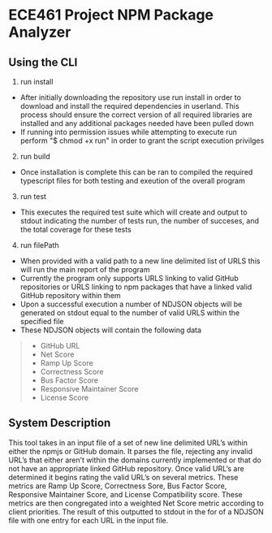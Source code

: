 # ECE461 Project NPM Package Analyzer

## Using the CLI
1. run install
* After initially downloading the repository use run install in order to download and install the required dependencies in userland. This process should ensure the correct version of all required libraries are installed and any additional packages needed have been pulled down
* If running into permission issues while attempting to execute run perform "$ chmod +x run" in order to grant the script execution privilges
2. run build
* Once installation is complete this can be ran to compiled the required typescript files for both testing and exeution of the overall program
3. run test
* This executes the required test suite which will create and output to stdout indicating the number of tests run, the number of succeses, and the total coverage for these tests
4. run filePath
* When provided with a valid path to a new line delimited list of URLS this will run the main report of the program
* Currently the program only supports URLS linking to valid GitHub repositories or URLS linking to npm packages that have a linked valid GitHub repository within them
* Upon a successful execution a number of NDJSON objects will be generated on stdout equal to the number of valid URLS within the specified file
* These NDJSON objects will contain the following data
> * GitHub URL
> * Net Score
> * Ramp Up Score
> * Correctness Score
> * Bus Factor Score
> * Responsive Maintainer Score
> * License Score

## System Description
This tool takes in an input file of a set of new line delimited URL’s within either the npmjs or GitHub domain. It parses the file, rejecting any invalid URL’s that either aren’t within the domains currently implemented or that do not have an appropriate linked GitHub repository. Once valid URL’s are determined it begins rating the valid URL’s on several metrics. These metrics are Ramp Up Score, Correctness Sore, Bus Factor Score, Responsive Maintainer Score, and License Compatibility score. These metrics are then congregated into a weighted Net Score metric according to client priorities. The result of this outputted to stdout in the for of a NDJSON file with one entry for each URL in the input file. 
